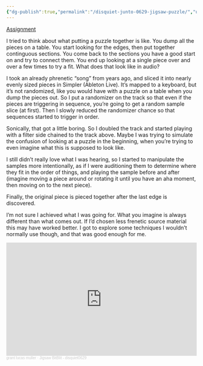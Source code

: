 ```yaml
---
{"dg-publish":true,"permalink":"/disquiet-junto-0629-jigsaw-puzzle/","updated":"2024-01-21T21:03:55.000-05:00"}
---
```



[Assignment](https://disquiet.com/2024/01/18/disquiet-junto-project-0629-jigsaw-logic/)

I tried to think about what putting a puzzle together is like. You dump all the pieces on a table. You start looking for the edges, then put together continguous sections. You come back to the sections you have a good start on and try to connect them. You end up looking at a single piece over and over a few times to try a fit. What does that look like in audio?

I took an already phrenetic “song” from years ago, and sliced it into nearly evenly sized pieces in Simpler (Ableton Live). It’s mapped to a keyboard, but it’s not randomized, like you would have with a puzzle on a table when you dump the pieces out. So I put a randomizer on the track so that even if the pieces are triggering in sequence, you’re going to get a random sample slice (at first). Then I slowly reduced the randomizer chance so that sequences started to trigger in order.

Sonically, that got a little boring. So I doubled the track and started playing with a filter side chained to the track above. Maybe I was trying to simulate the confusion of looking at a puzzle in the beginning, when you’re trying to even imagine what this is supposed to look like.

I still didn’t really love what I was hearing, so I started to manipulate the samples more intentionally, as if I were auditioning them to determine where they fit in the order of things, and playing the sample before and after (imagine moving a piece around or rotating it until you have an aha moment, then moving on to the next piece).

Finally, the original piece is pieced together after the last edge is discovered.

I’m not sure I achieved what I was going for. What you imagine is always different than what comes out. If I’d chosen less frenetic source material this may have worked better. I got to explore some techniques I wouldn’t normally use though, and that was good enough for me.

<iframe width="100%" height="300" scrolling="no" frameborder="no" allow="autoplay" src="https://w.soundcloud.com/player/?url=https%3A//api.soundcloud.com/tracks/1723748856&color=%23ff5500&auto_play=false&hide_related=false&show_comments=true&show_user=true&show_reposts=false&show_teaser=true&visual=true"></iframe><div style="font-size: 10px; color: #cccccc;line-break: anywhere;word-break: normal;overflow: hidden;white-space: nowrap;text-overflow: ellipsis; font-family: Interstate,Lucida Grande,Lucida Sans Unicode,Lucida Sans,Garuda,Verdana,Tahoma,sans-serif;font-weight: 100;"><a href="https://soundcloud.com/grantlucasmuller" title="grant lucas muller" target="_blank" style="color: #cccccc; text-decoration: none;">grant lucas muller</a> · <a href="https://soundcloud.com/grantlucasmuller/jigsaw-bitblit-disquiet0629" title="Jigsaw BitBlit - disquiet0629" target="_blank" style="color: #cccccc; text-decoration: none;">Jigsaw BitBlit - disquiet0629</a></div>